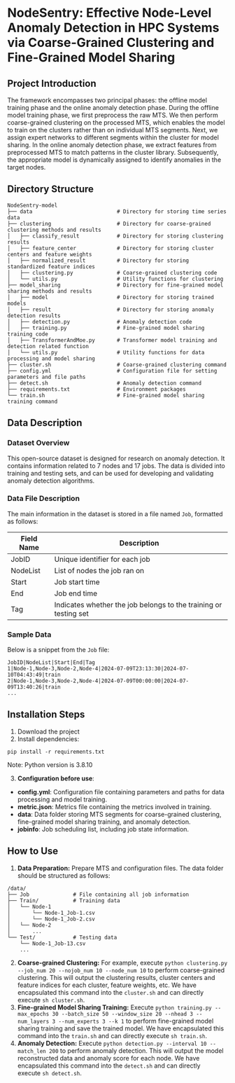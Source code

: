 # NodeSentry: Effective Node-Level Anomaly Detection in HPC Systems via Coarse-Grained Clustering and Fine-Grained Model Sharing

## Project Introduction

The framework encompasses two principal phases: the offline model training phase and the online anomaly detection phase. During the offline model training phase, we first preprocess the raw MTS. We then perform coarse-grained clustering on the processed MTS, which enables the model to train on the clusters rather than on individual MTS segments. Next, we assign expert networks to different segments within the cluster for model sharing. In the online anomaly detection phase, we extract features from preprocessed MTS to match patterns in the cluster library. Subsequently, the appropriate model is dynamically assigned to identify anomalies in the target nodes.

## Directory Structure


```
NodeSentry-model 
├── data                           # Directory for storing time series data
├── clustering                     # Directory for coarse-grained clustering methods and results
│   ├── classify_result            # Directory for storing clustering results
│   ├── feature_center             # Directory for storing cluster centers and feature weights
│   ├── normalized_result          # Directory for storing standardized feature indices 
│   ├── clustering.py              # Coarse-grained clustering code
│   └── utils.py                   # Utility functions for clustering
├── model_sharing                  # Directory for fine-grained model sharing methods and results
│   ├── model                      # Directory for storing trained models
│   ├── result                     # Directory for storing anomaly detection results
│   ├── detection.py               # Anomaly detection code
│   ├── training.py                # Fine-grained model sharing training code
│   ├── TransformerAndMoe.py       # Transformer model training and detection related function
│   └── utils.py                   # Utility functions for data processing and model sharing
├── cluster.sh                     # Coarse-grained clustering command
├── config.yml                     # Configuration file for setting parameters and file paths
├── detect.sh                      # Anomaly detection command
├── requirements.txt               # Environment packages
└── train.sh                       # Fine-grained model sharing training command
```

## Data Description

### Dataset Overview
This open-source dataset is designed for research on anomaly detection. It contains information related to 7 nodes and 17 jobs. The data is divided into training and testing sets, and can be used for developing and validating anomaly detection algorithms.

### Data File Description
The main information in the dataset is stored in a file named `Job`, formatted as follows:

| Field Name | Description |
|------------|-------------|
| JobID      | Unique identifier for each job |
| NodeList   | List of nodes the job ran on |
| Start      | Job start time |
| End        | Job end time |
| Tag        | Indicates whether the job belongs to the training or testing set |

### Sample Data
Below is a snippet from the `Job` file:

```
JobID|NodeList|Start|End|Tag
1|Node-1,Node-3,Node-2,Node-4|2024-07-09T23:13:30|2024-07-10T04:43:49|train
2|Node-1,Node-3,Node-2,Node-4|2024-07-09T00:00:00|2024-07-09T13:40:26|train
...
```

## Installation Steps

1. Download the project
2. Install dependencies:

```
pip install -r requirements.txt
```

Note: Python version is 3.8.10

3. **Configuration before use**:

- **config.yml**: Configuration file containing parameters and paths for data processing and model training.
- **metric.json**: Metrics file containing the metrics involved in training.
- **data**: Data folder storing MTS segments for coarse-grained clustering, fine-grained model sharing training, and anomaly detection.
- **jobinfo**: Job scheduling list, including job state information.

## How to Use

1. **Data Preparation:** Prepare MTS and configuration files. The data folder should be structured as follows:

```
/data/
├── Job              # File containing all job information
├── Train/           # Training data
│   └── Node-1
│       └── Node-1_Job-1.csv
│       └── Node-1_Job-2.csv
│   └── Node-2
│       ...
└── Test/            # Testing data
    └── Node-1_Job-13.csv
    ...
```

2. **Coarse-grained Clustering:** For example, execute `python clustering.py --job_num 20 --nojob_num 10 --node_num 10` to perform coarse-grained clustering. This will output the clustering results, cluster centers and feature indices for each cluster, feature weights, etc. We have encapsulated this command into the `cluster.sh` and can directly execute `sh cluster.sh`.
3. **Fine-grained Model Sharing Training:** Execute `python training.py --max_epochs 30 --batch_size 50 --window_size 20 --nhead 3 --num_layers 3 --num_experts 3 --k 1` to perform fine-grained model sharing training and save the trained model. We have encapsulated this command into the `train.sh` and can directly execute `sh train.sh`.
4. **Anomaly Detection:** Execute `python detection.py --interval 10 --match_len 200` to perform anomaly detection. This will output the model reconstructed data and anomaly score for each node. We have encapsulated this command into the `detect.sh` and can directly execute `sh detect.sh`.
